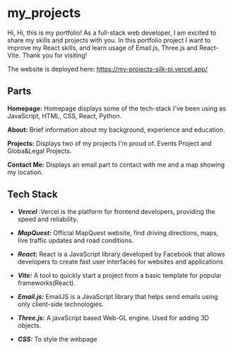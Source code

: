 # my_projects

Hi, Hi, this is my portfolio! As a full-stack web developer, I am excited to share my skills and projects with you. In this portfolio project I want to improve my React skills, and learn usage of Email.js, Three.js and React-Vite. Thank you for visiting!

The website is deployed here: https://my-projects-silk-pi.vercel.app/

## Parts
**Homepage:** Homepage displays some of the tech-stack I've been using as JavaScript, HTML, CSS, React, Python.

**About:** Brief information about my background, experience and education.

**Projects:** Displays two of my projects I'm proud of. Events Project and Globa&Legal Projects.

**Contact Me:** Displays an email part to contact with me and a map showing my location. 

## Tech Stack
- ***Vercel*** :Vercel is the platform for frontend developers, providing the speed and reliability.

- ***MapQuest:*** Official MapQuest website, find driving directions, maps, live traffic updates and road conditions.

- ***React:***  React is a JavaScript library developed by Facebook that allows developers to create fast user interfaces for websites and applications

- ***Vite:*** A tool to quickly start a project from a basic template for popular frameworks(React).

- ***Email.js:*** EmailJS is a JavaScript library that helps send emails using only client-side technologies.

- ***Three.js:*** A javaScript based Web-GL engine. Used for adding 3D objects.

- ***CSS:*** To style the webpage






